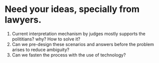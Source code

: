 # Need your ideas, specially from lawyers.

1. Current interpretation mechanism by judges mostly supports the polititians? why? How to solve it?
2. Can we pre-design these scenarios and answers before the problem arises to reduce ambiguity?
3. Can we fasten the process with the use of technology?